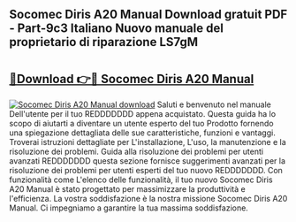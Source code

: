 ## Socomec Diris A20 Manual Download gratuit PDF - Part-9c3 Italiano Nuovo manuale del proprietario di riparazione LS7gM

# <h2><a href="http://dfbp1np.blite.top/?on=Socomec+Diris+A20+Manual">🔗Download 👉🔴 Socomec Diris A20 Manual</a></h2>

[![Socomec Diris A20 Manual download](https://i.imgur.com/lujVjoI.png)](http://dfbp1np.blite.top/?on=Socomec+Diris+A20+Manual)
Saluti e benvenuto nel manuale Dell'utente per il tuo REDDDDDDD appena acquistato. Questa guida ha lo scopo di aiutarti a diventare un utente esperto del tuo Prodotto fornendo una spiegazione dettagliata delle sue caratteristiche, funzioni e vantaggi. Troverai istruzioni dettagliate per L'installazione, L'uso, la manutenzione e la risoluzione dei problemi. Guida alla risoluzione dei problemi per utenti avanzati REDDDDDDD questa sezione fornisce suggerimenti avanzati per la risoluzione dei problemi per utenti esperti del tuo nuovo REDDDDDDD. Con funzionalità come L'elenco delle funzionalità, il tuo nuovo Socomec Diris A20 Manual è stato progettato per massimizzare la produttività e l'efficienza. La vostra soddisfazione è la nostra missione Socomec Diris A20 Manual. Ci impegniamo a garantire la tua massima soddisfazione.
